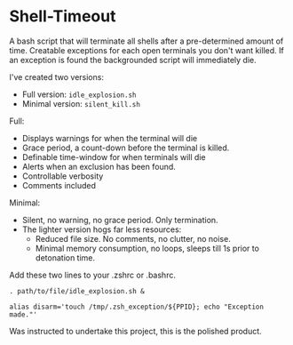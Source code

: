 # Shell-Timeout
A bash script that will terminate all shells after a pre-determined amount of time. 
Creatable exceptions for each open terminals you don't want killed. 
If an exception is found the backgrounded script will immediately die.

I've created two versions:

- Full version: `idle_explosion.sh`
- Minimal version: `silent_kill.sh`

Full:
- Displays warnings for when the terminal will die
- Grace period, a count-down before the terminal is killed.
- Definable time-window for when terminals will die
- Alerts when an exclusion has been found.  
- Controllable verbosity
- Comments included

Minimal:
- Silent, no warning, no grace period. Only termination.
- The lighter version hogs far less resources:  
    - Reduced file size. No comments, no clutter, no noise.
    - Minimal memory consumption, no loops, sleeps till 1s prior to detonation time.


Add these two lines to your .zshrc or .bashrc.

`. path/to/file/idle_explosion.sh &`

`alias disarm='touch /tmp/.zsh_exception/${PPID}; echo "Exception made."'`

Was instructed to undertake this project, this is the polished product. 
